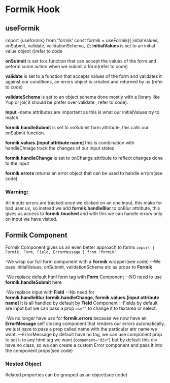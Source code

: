 # Formik Hook

## useFormik

import {useformik} from 'formik'
const formik = useFormik({
initialValues,
onSubmit,
validate,
validationSchema,
});
**initialValues** is set to an initial value object ()refer to code

**onSubmit** is set to a function that can accept the values of the form and peform some action when we submit a form(refer to code)

**validate** is set to a function that accepts values of the form and validates it against our conditions, an errors object is created and returned by us (refer to code)

**validateSchema** is set to an object schema done mostly with a library like Yup or joi( it should be prefer over validate , refer to code).

**Input**
-name attributes are important as this is what our initialValues try to match

**formik.handleSubmit** is set to onSubmit form attribute, this calls our onSubmit function.

**formik.values.[input attribute name]** this is combination with handleChnage track the changes of our input states

**formik.handleChange** is set to onChange attribute to reflect changes done to the input

**formik.errors** returns an error object that can be used to handle errors(see code)

### Warning:

All inputs errors are tracked once we clicked on an one input, this make for bad user ux, so instead we add **formik.handleBlur** to onBlur attribute, this gives us access to **formik.touched** and with this we can handle errors only on input we have visited.

## Formik Component

Formik Component gives us an even better approach to forms
`import { Formik, Form, Field, ErrorMessage } from "formik"`

-We wrap our full form component with a **Formik** wrapper(see code)
--We pass initialValues, onSubmit, validationSchema etc as props to **Formik**

-We replace default html form tag with **Form** Component
--NO need to use **formik.handleSubmit** here

-We replace input with **Field**
--No need for **formik.handleBlur**,**formik.handleChange**, **formik.values.[input attribute name]**
It is all handled by default by **Field** Component
--Fields by default are input but we can pass a prop `as=""` to change it to textarea or select.

-We no longer have use for **formik.errors** because we now have an **ErrorMessage** self closing component that renders our errors automatically, we just have to pass a prop called name with the particular attr name we want.
--ErrorMessage by default have no tag, we can use component prop to set it to any html tag we want (`component="div"`) but by default this div have no class, so we can create a custom Error component and pass it into the component props(see code)

### Nested Object

Related properties can be grouped as an object(see code)
